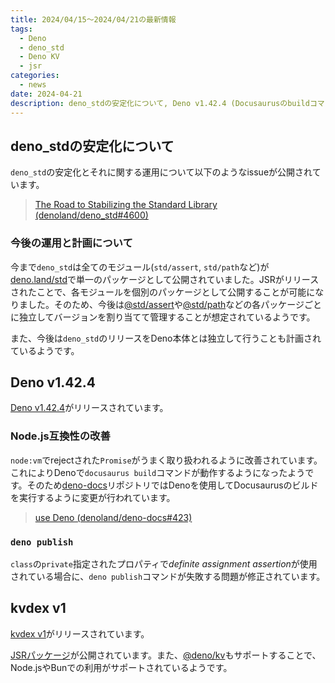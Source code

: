 ```yaml
---
title: 2024/04/15〜2024/04/21の最新情報
tags:
  - Deno
  - deno_std
  - Deno KV
  - jsr
categories:
  - news
date: 2024-04-21
description: deno_stdの安定化について, Deno v1.42.4 (Docusaurusのbuildコマンドが動作するように), kvdex v1
---
```


## deno_stdの安定化について

`deno_std`の安定化とそれに関する運用について以下のようなissueが公開されています。

> [The Road to Stabilizing the Standard Library (denoland/deno_std#4600)](https://github.com/denoland/deno_std/issues/4600)

### 今後の運用と計画について

今まで`deno_std`は全てのモジュール(`std/assert`, `std/path`など)が[deno.land/std](https://deno.land/std)で単一のパッケージとして公開されていました。JSRがリリースされたことで、各モジュールを個別のパッケージとして公開することが可能になりました。そのため、今後は[@std/assert](https://jsr.io/@std/assert)や[@std/path](https://jsr.io/@std/path)などの各パッケージごとに独立してバージョンを割り当てて管理することが想定されているようです。

また、今後は`deno_std`のリリースをDeno本体とは独立して行うことも計画されているようです。

## Deno v1.42.4

[Deno v1.42.4](https://github.com/denoland/deno/releases/tag/v1.42.4)がリリースされています。

### Node.js互換性の改善

`node:vm`でrejectされた`Promise`がうまく取り扱われるように改善されています。これによりDenoで`docusaurus build`コマンドが動作するようになったようです。そのため[deno-docs](https://github.com/denoland/deno-docs)リポジトリではDenoを使用してDocusaurusのビルドを実行するように変更が行われています。

> [use Deno (denoland/deno-docs#423)](https://github.com/denoland/deno-docs/pull/423)

### `deno publish`

`class`の`private`指定されたプロパティで*definite assignment assertion*が使用されている場合に、`deno publish`コマンドが失敗する問題が修正されています。

## kvdex v1

[kvdex v1](https://github.com/oliver-oloughlin/kvdex/releases/tag/1.0.0)がリリースされています。

[JSRパッケージ](https://jsr.io/@olli/kvdex)が公開されています。また、[@deno/kv](https://www.npmjs.com/package/@deno/kv)もサポートすることで、Node.jsやBunでの利用がサポートされているようです。
